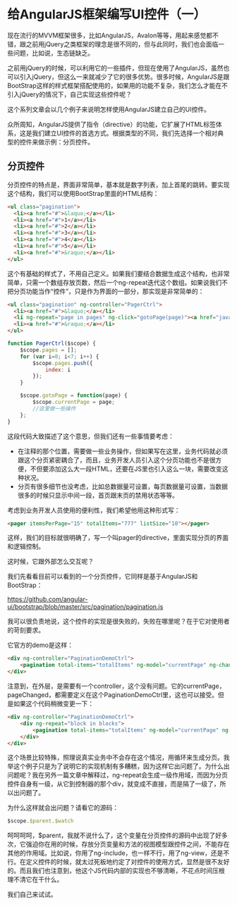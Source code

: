 给AngularJS框架编写UI控件（一）
====

现在流行的MVVM框架很多，比如AngularJS，Avalon等等，用起来感觉都不错，跟之前用jQuery之类框架的理念是很不同的，但与此同时，我们也会面临一些问题，比如说，生态链缺乏。

之前用jQuery的时候，可以利用它的一些插件，但现在使用了AngularJS，虽然也可以引入jQuery，但这么一来就减少了它的很多优势。很多时候，AngularJS是跟BootStrap这样的样式框架搭配使用的，如果用的功能不复杂，我们怎么才能在不引入jQuery的情况下，自己实现这些控件呢？

这个系列文章会以几个例子来说明怎样使用AngularJS建立自己的UI控件。

众所周知，AngularJS提供了指令（directive）的功能，它扩展了HTML标签体系，这是我们建立UI控件的首选方式。根据类型的不同，我们先选择一个相对典型的控件来做示例：分页控件。

## 分页控件

分页控件的特点是，界面非常简单，基本就是数字列表，加上首尾的跳转。要实现这个结构，我们可以使用BootStrap里面的HTML结构：

```HTML
<ul class="pagination">
  <li><a href="#">&laquo;</a></li>
  <li><a href="#">1</a></li>
  <li><a href="#">2</a></li>
  <li><a href="#">3</a></li>
  <li><a href="#">4</a></li>
  <li><a href="#">5</a></li>
  <li><a href="#">&raquo;</a></li>
</ul>
```

这个有基础的样式了，不用自己定义。如果我们要结合数据生成这个结构，也非常简单，只需一个数组存放页数，然后一个ng-repeat迭代这个数组。如果说我们不把分页功能当作“控件”，只是作为界面的一部分，那实现是非常简单的：

```HTML
<ul class="pagination" ng-controller="PagerCtrl">
  <li><a href="#">&laquo;</a></li>
  <li ng-repeat="page in pages" ng-click="gotoPage(page)"><a href="javascript:void(0)">{{page.index}}</a></li>
  <li><a href="#">&raquo;</a></li>
</ul>
```

```JavaScript
function PagerCtrl($scope) {
    $scope.pages = [];
    for (var i=0; i<7; i++) {
        $scope.pages.push({
            index: i
        });
    }

    $scope.gotoPage = function(page) {
        $scope.currentPage = page;
        //这里做一些操作
    };
}
```

这段代码大致描述了这个意思，但我们还有一些事情要考虑：

- 在注释的那个位置，需要做一些业务操作，但如果写在这里，业务代码就必须跟这个分页紧密耦合了，而且，业务开发人员引入这个分页功能也不是很方便，不但要添加这么大一段HTML，还要在JS里也引入这么一块，需要改变这种状况。
- 分页有很多细节也没考虑，比如总数据量可设置，每页数据量可设置，当数据很多的时候只显示中间一段，首页跟末页的禁用状态等等。

考虑到业务开发人员使用的便利性，我们希望他用这种形式写：

```HTML
<pager itemsPerPage="15" totalItems="777" listSize="10"></pager>
```

这样，我们的目标就很明确了，写一个叫pager的directive，里面实现分页的界面和逻辑控制。

这时候，它跟外部怎么交互呢？

我们先看看目前可以看到的一个分页控件，它同样是基于AngularJS和BootStrap：

https://github.com/angular-ui/bootstrap/blob/master/src/pagination/pagination.js

我可以很负责地说，这个控件的实现是很失败的，失败在哪里呢？在于它对使用者的苛刻要求。

它官方的demo是这样：

```HTML
<div ng-controller="PaginationDemoCtrl">
    <pagination total-items="totalItems" ng-model="currentPage" ng-change="pageChanged()"></pagination>
</div>
```

注意到，在外层，是需要有一个controller，这个没有问题。它的currentPage，pageChanged，都需要定义在这个PaginationDemoCtrl里，这也可以接受。但是如果这个代码稍微变更一下：

```HTML
<div ng-controller="PaginationDemoCtrl">
    <div ng-repeat="block in blocks">
        <pagination total-items="totalItems" ng-model="currentPage" ng-change="pageChanged()"></pagination>
    </div>
</div>
```

这个场景比较特殊，照理说真实业务中不会存在这个情况，用循环来生成分页。我举这个例子只是为了说明它的实现机制有多糟糕，因为这样它出问题了。为什么出问题呢？我在另外一篇文章中解释过，ng-repeat会生成一级作用域，而因为分页控件自身有一级，从它到控制器的那个div，就变成不直接，而是隔了一级了，所以出问题了。

为什么这样就会出问题？请看它的源码：

```JavaScript
$scope.$parent.$watch
```

呵呵呵呵，$parent，我就不说什么了，这个变量在分页控件的源码中出现了好多次，它强迫你在用的时候，存放分页变量和方法的视图模型跟控件之间，不能存在其他的作用域。比如说，你用了ng-include，也一样不行，用了ng-view，还是不行。在定义控件的时候，就太过死板地约定了对控件的使用方式，显然是很不友好的。而且我们也注意到，他这个JS代码内部的实现也不够清晰，不花点时间压根理不清它在干什么。

我们自己来试试。